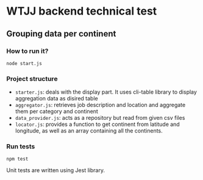 # WTJJ backend technical test

## Grouping data per continent

### How to run it?

```shell
node start.js
```

### Project structure

- `starter.js`: deals with the display part. It uses cli-table library to display aggregation data as disired table
- `aggregator.js`: retrieves job description and location and aggregate them per category and continent
- `data_provider.js`: acts as a repository but read from given csv files
- `locator.js`: provides a function to get continent from latitude and longitude, as well as an array containing all the continents.

### Run tests

```shell
npm test
```

Unit tests are written using Jest library.
